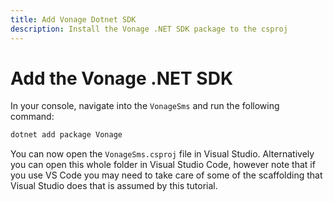 ```yaml
---
title: Add Vonage Dotnet SDK
description: Install the Vonage .NET SDK package to the csproj
---
```


# Add the Vonage .NET SDK

In your console, navigate into the `VonageSms` and run the following command:

```sh
dotnet add package Vonage
```

You can now open the `VonageSms.csproj` file in Visual Studio. Alternatively you can open this whole folder in Visual Studio Code, however note that if you use VS Code you may need to take care of some of the scaffolding that Visual Studio does that is assumed by this tutorial.